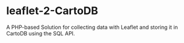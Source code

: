 # leaflet-2-CartoDB
A PHP-based Solution for collecting data with Leaflet and storing it in CartoDB using the SQL API.
